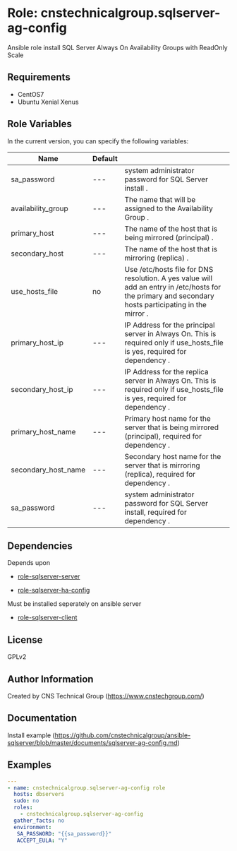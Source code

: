Role: cnstechnicalgroup.sqlserver-ag-config
========

Ansible role install SQL Server Always On Availability Groups with ReadOnly Scale

Requirements
------------

* CentOS7 
* Ubuntu Xenial Xenus


Role Variables
--------------

In the current version, you can specify the following variables:

| Name                  | Default |                                                                                                                                                                    |
|-----------------------|---------|--------------------------------------------------------------------------------------------------------------------------------------------------------------------|
| sa_password           |   ---   | system administrator password for SQL Server install                                                                                                            .  |
| availability_group    |   ---   | The name that will be assigned to the Availability Group                                                                                                        .  |
| primary_host          |   ---   | The name of the host that is being mirrored (principal)                                                                                                         .  |
| secondary_host        |   ---   | The name of the host that is mirroring (replica)                                                                                                                .  |
| use_hosts_file        |   no    | Use /etc/hosts file for DNS resolution. A yes value will add an entry in /etc/hosts for the primary and secondary hosts participating in the mirror             .  |
| primary_host_ip       |   ---   | IP Address for the principal server in Always On. This is required only if use_hosts_file is yes, required for dependency                                       .  |
| secondary_host_ip     |   ---   | IP Address for the replica server in Always On. This is required only if use_hosts_file is yes, required for dependency                                         .  |
| primary_host_name     |   ---   | Primary host name for the server that is being mirrored (principal), required for dependency                                                                    .  |
| secondary_host_name   |   ---   | Secondary host name for the server that is mirroring (replica), required for dependency                                                                         .  |
| sa_password           |   ---   | system administrator password for SQL Server install, required for dependency                                                                                   .  |



Dependencies
------------

Depends upon 

* [role-sqlserver-server](https://github.com/cnstechnicalgroup/role-sqlserver-server)

* [role-sqlserver-ha-config](https://github.com/cnstechnicalgroup/role-sqlserver-ha-config)



Must be installed seperately on ansible server

* [role-sqlserver-client](https://github.com/cnstechnicalgroup/role-sqlserver-client)



License
-------

GPLv2

Author Information
------------------

Created by CNS Technical Group (https://www.cnstechgroup.com/)

Documentation
------------------

Install example (https://github.com/cnstechnicalgroup/ansible-sqlserver/blob/master/documents/sqlserver-ag-config.md)


Examples
--------

```yaml
---
- name: cnstechnicalgroup.sqlserver-ag-config role 
  hosts: dbservers
  sudo: no
  roles: 
    - cnstechnicalgroup.sqlserver-ag-config
  gather_facts: no
  environment:
   SA_PASSWORD: "{{sa_password}}"
   ACCEPT_EULA: "Y"

```
